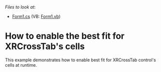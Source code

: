 <!-- default file list -->
*Files to look at*:

* [Form1.cs](./CS/Form1.cs) (VB: [Form1.vb](./VB/Form1.vb))
<!-- default file list end -->
# How to enable the best fit for XRCrossTab's cells


<p>This example demonstrates how to enable best fit for XRCrossTab control's cells at runtime.</p>

<br/>


